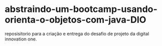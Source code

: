 # abstraindo-um-bootcamp-usando-orienta-o-objetos-com-java-DIO
reposisitorio para a criação e entrega do desafio de projeto da digital innovation one.
